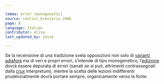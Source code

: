 ```yaml
---

lemma: error (monogenetic)
source: contini_breviario_1986
page: 8
language: Italian
contributor: elisa
last_updated_by: jesse

---
```

Se la recensione di una tradizione svela opposizioni non solo di [varianti adiafore](variantIndifferent.html) ma di veri e propri errori, s’intende di tipo monogenetico, l’[edizione](editionCritical.html) dovrà essere depurata di errori (sanati se si può, altrimenti contrassegnati dalla [crux](crux.html) interpretum), mentre la scelta delle lezioni indifferenti prudenzialmente dovrà portare sempre, organicamente verso la fonte.
